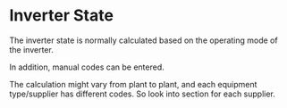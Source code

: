 # Inverter State

The inverter state is normally calculated based on the operating mode of the inverter.

In addition, manual codes can be entered.

The calculation might vary from plant to plant, and each equipment type/supplier has different codes. So look into section for each supplier.